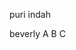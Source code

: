 <!DOCTYPE html>
<html>
<meta charset="UTF-8">
<body>

<p>puri indah</p>
<p>beverly &#65; &#66; &#67;</p>

</body>
</html>
